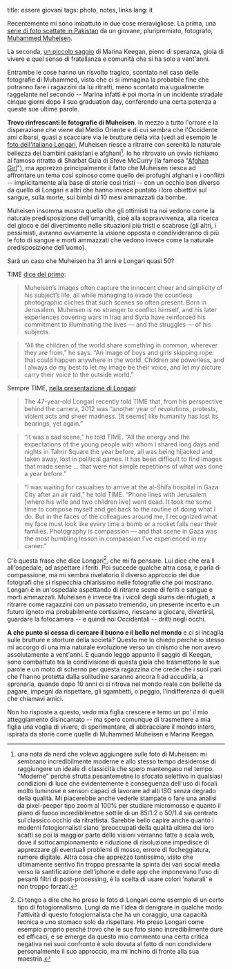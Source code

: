 title: essere giovani
tags: photo, notes, links
lang: it


Recentemente mi sono imbattuto in due cose meravigliose. La prima, una [serie di foto scattate in Pakistan](http://lightbox.time.com/2013/12/10/muhammed-muheisen-time-picks-the-best-wire-photographer-of-2013/#1) da un giovane, pluripremiato, fotografo, [Muhammed Muheisen](http://www.worldpressphoto.org/muhammed-muheisen).

La seconda, [un piccolo saggio](http://yaledailynews.com/crosscampus/2012/05/27/keegan-the-opposite-of-loneliness/
) di Marina Keegan, pieno di speranza, gioia di vivere e quel senso di fratellanza e comunità che si ha solo a vent'anni.

Entrambe le cose hanno un risvolto tragico, scontato nel caso delle fotografie di Muhammed, visto che ci si immagina la probabile fine che potranno fare i ragazzini da lui ritratti, meno scontato ma ugualmente raggelante nel secondo -- Marina infatti è poi morta in un incidente stradale cinque giorni dopo il suo graduation day, conferendo una certa potenza a queste sue ultime parole.

**Trovo rinfrescanti le fotografie di Muheisen**. In mezzo a tutto l'orrore e la disperazione che viene dal Medio Oriente e di cui sembra che l'Occidente ami cibarsi, quasi a scacciare via le brutture della vita (vedi ad esempio le [foto dell'italiano Longari](http://lightbox.time.com/2012/12/20/marco-longari-time-picks-2012s-best-photographer-on-the-wires), Muheisen riesce a ritrarre con serenità la naturale bellezza dei bambini pakistani e afghani[^nota-nerd]. Io ho ritrovato un ovvio richiamo al famoso ritratto di Sharbat Gula di Steve McCurry (la famosa "[Afghan Girl](http://ngm.nationalgeographic.com/2002/04/afghan-girl/index-text)"), ma apprezzo principalmente il fatto che Muheisen riesca ad affrontare un tema così spinoso come quello dei profughi afghani e i conflitti -- implicitamente alla base di storie così tristi -- con un occhio ben diverso da quello di Longari e altri che hanno invece puntato i loro obiettivi sul sangue, sulla morte, sui bimbi di 10 mesi ammazzati da bombe.

Muheisen insomma mostra quello che gli ottimisti tra noi vedono come la naturale predisposizione dell'umanità, cioè alla sopravvivenza, alla ricerca del gioco e del divertimento nelle situazioni più tristi e scabrose (gli altri, i pessimisti, avranno ovviamente la visione opposta e condivideranno di più le foto di sangue e morti ammazzati che vedono invece come la naturale predisposizione dell'uomo).

Sarà un caso che Muheisen ha 31 anni e Longari quasi 50?

TIME [dice del primo](http://lightbox.time.com/2013/12/10/muhammed-muheisen-time-picks-the-best-wire-photographer-of-2013/):

> Muheisen’s images often capture the innocent cheer and simplicity of his subject’s life, all while managing to evade the countless photographic cliches that such scenes so often present. Born in Jerusalem, Muheisen is no stranger to conflict himself, and his later experiences covering wars in Iraq and Syria have reinforced his commitment to illuminating the lives — and the struggles — of his subjects.

> “All the children of the world share something in common, wherever they are from,” he says. “An image of boys and girls skipping rope: that could happen anywhere in the world. Children are powerless, and I always do my best to let my image be their voice, and let my picture carry their voice to the outside world.”

Sempre TIME, [nella presentazione di Longari](http://lightbox.time.com/2012/12/20/marco-longari-time-picks-2012s-best-photographer-on-the-wires/):

> The 47-year-old Longari recently told TIME that, from his perspective behind the camera, 2012 was “another year of revolutions, protests, violent acts and sheer madness. [It seems] like humanity has lost its bearings, yet again.”

> “It was a sad scene,” he told TIME. “All the energy and the expectations of the young people with whom I shared long days and nights in Tahrir Square the year before, all was being hijacked and taken away, lost in political games. It has been difficult to find images that made sense … that were not simple repetitions of what was done a year before.”

> “I was waiting for casualties to arrive at the al-Shifa hospital in Gaza City after an air raid,” he told TIME. “Phone lines with Jerusalem [where his wife and two children live] went dead. It took me some time to compose myself and get back to the routine of doing what I do. But in the faces of the colleagues around me, I recognized what my face must look like every time a bomb or a rocket falls near their families. Photography is compassion — and that scene in Gaza was the most humbling lesson in compassion I’ve experienced in my career.”

C'è questa frase che dice Longari[^nota-longari], che mi fa pensare. Lui dice che era lì all'ospedale, ad aspettare i feriti. Poi succede qualche altra cosa, e parla di compassione, ma mi sembra rivelatorio il diverso approccio dei due fotografi che si rispecchia chiarissimo nelle fotografie che poi mostrano. Longari è in un'ospedale aspettando di ritrarre scene di feriti e sangue e morti ammazzati. Muheisen è invece tra i vicoli degli slums dei rifugiati, a ritrarre come ragazzini con un passato tremendo, un presente incerto e un futuro ignoto ma probabilmente cortissimo, riescano a giocare, divertirsi, guardare la fotocamera -- e quindi noi Occidentali -- dritti negli occhi.

**A che punto si cessa di cercare il buono e il bello nel mondo** e ci si incaglia sulle brutture e storture della società? Questo me lo chiedo perché io stesso mi accorgo di una mia naturale evoluzione verso un cinismo che non avevo assolutamente a vent'anni. E quando leggo appunto il saggio di Keegan, sono combattuto tra la condivisione di questa gioia che trasmettono le sue parole e un moto di scherno per questa ragazzina che crede che i suoi pari che l'hanno protetta dalla solitudine saranno ancora lì ad accudirla, a spronarla, quando dopo 10 anni ci si ritrova nel mondo reale con bollette da pagare, impegni da rispettare, gli sgambetti, o peggio, l'indifferenza di quelli che chiamavi amici.

Non ho risposte a questo, vedo mia figlia crescere e temo un po' il mio atteggiamento disincantato -- ma spero comunque di trasmettere a mia figlia una voglia di vivere, di sperimentare, di abbracciare il mondo intero, ispirata da storie come quelle di Muhammed Muheisen e Marina Keegan.


[^nota-nerd]: una nota da nerd che volevo aggiungere sulle foto di Muheisen: mi sembrano incredibilmente moderne e allo stesso tempo desiderose di raggiungere un ideale di classicità che spero mantengano nel tempo. "Moderne" perché sfrutta pesantemetne lo sfocato selettivo in qualsiasi condizioni di luce che evidentemente è conseguenza dell'uso di focali molto luminose e sensori capaci di lavorare ad alti ISO senza degrado della qualità. Mi piacerebbe anche vederle stampate o fare una analisi da pixel-peeper tipo zoom al 100% per studiare micromosso e quanto il piano di fuoco incredibilmetne sottile di un 85/1.2 o 50/1.4 sia centrato sul classico occhio da ritrattista. Sarebbe bello capire anche quanto i moderni fotogiornalisti siano 'preoccupatì della qualità ultima dei loro scatti se poi la maggior parte delle visioni verranno fatte a scala web, dove il sottocampionamento e riduzione di risoluzione impedisce di apprezzare gli eventuali problemi di mosso, errore di focheggiatura, rumore digitale. Altra cosa che apprezzo tantissimo, visto che ultimamente sentivo fin troppo pressante la spinta dei vari social media verso la santificazione dell'iphone e delle app che imponevano l'uso di pesanti filtri di post-processing, è la scelta di usare colori 'naturali' e non troppo forzati.

[^nota-longari]: Ci tengo a dire che ho preso le foto di Longari come esempio di un certo tipo di fotogiornalismo. Lungi da me l'idea di denigrare in qualche modo l'attività di questo fotogiornalista che ha un coraggio, una capacità tecnica e uno stomaco solo da rispettare. Ho preso Longari come esempio proprio perché trovo che le sue foto siano incredibilmente dure ed efficaci, e se emerge da questo mio commento una certa critica negativa nei suoi confronto è solo dovuta al fatto di non condividere personalmente il suo approccio, ma mi inchino di fronte alla sua maestria.

<!--
** vedi anche: http://www.theweeklings.com/chloe-pantazi/2013/12/27/on-the-blindness-of-warphotography/
 -->
